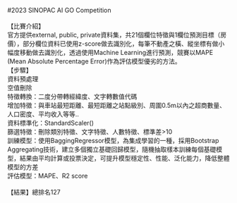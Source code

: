 #2023 SINOPAC AI GO Competition <br>
<br>
【比賽介紹】<br>
官方提供external, public, private資料集，共21個欄位特徵與1欄位預測目標（房價），部分欄位資料已使用z-score做去識別化，每筆不動產之橫、縱坐標有做小幅度移動做去識別化，透過使用Machine Learning進行預測，競賽以MAPE (Mean Absolute Percentage Error)作為評估模型優劣的方法。
<br>
【步驟】<br>
資料預處理<br>
空值刪除<br>
特徵轉換：二度分帶轉經緯度、文字轉數值代碼<br>
增加特徵：與車站最短距離、最短距離之站點級別、周圍0.5m以內之超商數量、人口密度、平均收入等等..<br>
資料標準化：StandardScaler()<br>
篩選特徵：刪除類別特徵、文字特徵、人數特徵、標準差>10<br>
訓練模型：使用BaggingRegressor模型，為集成學習的一種，採用Bootstrap Aggregating技術，建立多個獨立基礎回歸模型，隨機抽取樣本訓練每個基礎模型，結果由平均計算或投票決定，可提升模型穩定性、性能、泛化能力，降低整體模型的方差<br>
評估模型：MAPE、R2 score<br>
<br>
【結果】總排名127<br>
<br>
